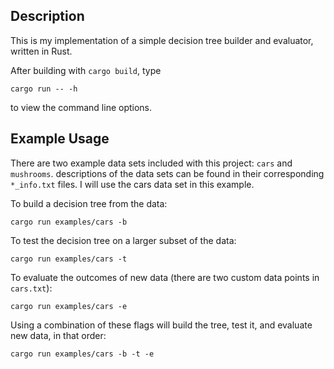 ## Description

This is my implementation of a simple decision tree builder and evaluator, written in Rust.

After building with `cargo build`, type
```
cargo run -- -h
```
to view the command line options.

## Example Usage

There are two example data sets included with this project: `cars` and `mushrooms`. descriptions of the data sets can be found in their corresponding `*_info.txt` files. I will use the cars data set in this example.

To build a decision tree from the data:

```
cargo run examples/cars -b
```

To test the decision tree on a larger subset of the data:

```
cargo run examples/cars -t
```

To evaluate the outcomes of new data (there are two custom data points in `cars.txt`):

```
cargo run examples/cars -e
```

Using a combination of these flags will build the tree, test it, and evaluate new data, in that order:
```
cargo run examples/cars -b -t -e
```
